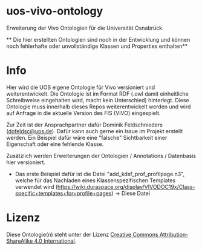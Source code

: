 # uos-vivo-ontology
Erweiterung der Vivo Ontologien für die Universität Osnabrück.

** Die hier erstellten Ontologien sind noch in der Entwicklung und können noch fehlerhafte oder unvollständige Klassen und Properties enthalten**

# Info
Hier wird die UOS eigene Ontologie für Vivo versioniert und weiterentwickelt.
Die Ontologie ist im Format RDF (.owl damit einheitliche Schreibweise eingehalten wird, macht kein Unterschied) hinterlegt.
Diese Ontologie muss innerhalb dieses Repos weiterentwickelt werden und wird auf Anfrage in die aktuelle Version des FIS (VIVO)
eingespielt.

Zur Zeit ist der Ansprachpartner dafür Dominik Feldschnieders (dofeldsc@uos.de). Dafür kann auch gerne
ein Issue im Projekt erstellt werden. Ein Beispiel dafür wäre eine "falsche" Sichtbarkeit einer Eigenschaft
oder eine fehlende Klasse.

Zusätzlich werden Erweiterungen der Ontologien / Annotations / Datenbasis hier versioniert.
- Das erste Beispiel dafür ist die Datei "add_kdsf_prof_profilpage.n3", welche für das Nachladen eines Klassenspezifischen Templates verwendet wird (https://wiki.duraspace.org/display/VIVODOC19x/Class-specific+templates+for+profile+pages)
-> Diese Datei 

# Lizenz
Diese Ontologie(n) steht unter der Lizenz [Creative Commons Attribution-ShareAlike 4.0 International](https://creativecommons.org/licenses/by-sa/4.0/).

